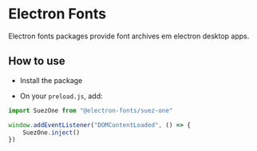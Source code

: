 # Electron Fonts

Electron fonts packages provide font archives em electron desktop apps.

## How to use

* Install the package

* On your `preload.js`, add:

```ts
import SuezOne from "@electron-fonts/suez-one"

window.addEventListener("DOMContentLoaded", () => {
    SuezOne.inject()
})
```